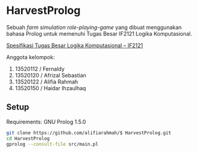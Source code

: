 # HarvestProlog

Sebuah *farm simulation role-playing-game* yang dibuat menggunakan bahasa Prolog untuk memenuhi Tugas Besar IF2121 Logika Komputasional.

[Spesifikasi Tugas Besar Logika Komputasional – IF2121](https://docs.google.com/document/d/15iaOJ1DnSfNMVwf6HU0i5PdTpW8opQNcFwil6gcQzq4/edit#)

Anggota kelompok:
1. 13520112 / Fernaldy
2. 13520120 / Afrizal Sebastian
3. 13520122 / Alifia Rahmah
4. 13520150 / Haidar Ihzaulhaq

## Setup

Requirements: GNU Prolog 1.5.0

```sh
git clone https://github.com/alifiarahmah/$ HarvestProlog.git
cd HarvestProlog
gprolog --consult-file src/main.pl
```